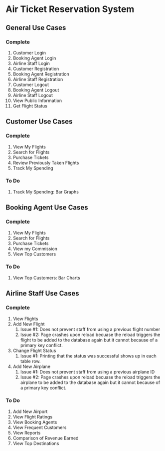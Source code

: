 # Air Ticket Reservation System

## General Use Cases

### Complete

1. Customer Login
1. Booking Agent Login
1. Airline Staff Login
1. Customer Registration
1. Booking Agent Registration
1. Airline Staff Registration
1. Customer Logout
1. Booking Agent Logout
1. Airline Staff Logout
1. View Public Information
1. Get Flight Status

## Customer Use Cases

### Complete

1. View My Flights
1. Search for Flights
1. Purchase Tickets
1. Review Previously Taken Flights
1. Track My Spending

### To Do
1. Track My Spending: Bar Graphs

## Booking Agent Use Cases

### Complete
1. View My Flights
1. Search for Flights
1. Purchase Tickets
1. View my Commission
1. View Top Customers

### To Do
1. View Top Customers: Bar Charts

## Airline Staff Use Cases

### Complete
1. View Flights
1. Add New Flight
    1. Issue #1: Does not prevent staff from using a previous flight number
    1. Issue #2: Page crashes upon reload becuase the reload triggers the flight to be added to the database again but it cannot because of a primary key conflict.
1. Change Flight Status
    1. Issue #1: Printing that the status was successful shows up in each table row.
1. Add New Airplane
    1. Issue #1: Does not prevent staff from using a previous airplane ID
    1. Issue #2: Page crashes upon reload becuase the reload triggers the airplane to be added to the database again but it cannot because of a primary key conflict.

### To Do
1. Add New Airport
1. View Flight Ratings
1. View Booking Agents
1. View Frequent Customers
1. View Reports
1. Comparison of Revenue Earned
1. View Top Destinations